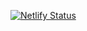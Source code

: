 [![Netlify Status](https://api.netlify.com/api/v1/badges/b74178e9-4e02-4ae3-bc55-c02844221575/deploy-status)](https://app.netlify.com/sites/priceless-hypatia-515f77/deploys)
